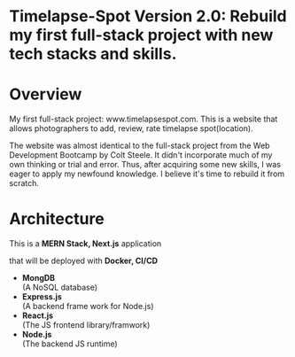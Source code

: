 # Timelapse-Spot Version 2.0: Rebuild my first full-stack project with new tech stacks and skills.

<h1>Overview</h1>
<p>My first full-stack project: www.timelapsespot.com. This is a website that allows photographers to add, review, rate timelapse spot(location).</p>
The website was almost identical to the full-stack project from the Web Development Bootcamp by Colt Steele. It didn't incorporate much of my own thinking or trial and error. Thus, after acquiring some new skills, I was eager to apply my newfound knowledge. I believe it's time to rebuild it from scratch.


<h1>Architecture</h1>
<p>This is a <strong>MERN Stack, Next.js</strong> application <p> that will be deployed with <strong>Docker, CI/CD</strong>
  <ul>
    <strong><li>MongDB</li></strong> (A NoSQL database)
    <strong><li>Express.js</li></strong> (A backend frame work for Node.js)
    <strong><li>React.js</li></strong> (The JS frontend library/framwork)
    <strong><li>Node.js</li></strong> (The backend JS runtime)
  </ul>
